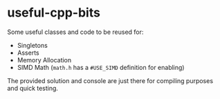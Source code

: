 # useful-cpp-bits
Some useful classes and code to be reused for:
* Singletons
* Asserts
* Memory Allocation
* SIMD Math (`math.h` has a `#USE_SIMD` definition for enabling)

The provided solution and console are just there for compiling purposes and quick testing.